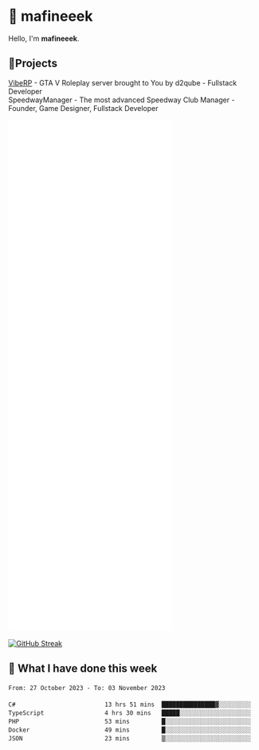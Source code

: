 # 👋 mafineeek
Hello, I'm **mafineeek**.

## 📝Projects

[VibeRP](https://v-rp.pl) - GTA V Roleplay server brought to You by d2qube - Fullstack Developer<br/>
SpeedwayManager - The most advanced Speedway Club Manager - Founder, Game Designer, Fullstack Developer


![](./github-metrics.svg)

[![GitHub Streak](https://streak-stats.demolab.com/?user=mafineeek)](https://git.io/streak-stats)

## 📰 What I have done this week
<!--START_SECTION:waka-->

```txt
From: 27 October 2023 - To: 03 November 2023

C#                         13 hrs 51 mins  ███████████████▓░░░░░░░░░   62.59 %
TypeScript                 4 hrs 30 mins   █████░░░░░░░░░░░░░░░░░░░░   20.34 %
PHP                        53 mins         █░░░░░░░░░░░░░░░░░░░░░░░░   03.99 %
Docker                     49 mins         █░░░░░░░░░░░░░░░░░░░░░░░░   03.75 %
JSON                       23 mins         ▒░░░░░░░░░░░░░░░░░░░░░░░░   01.75 %
```

<!--END_SECTION:waka-->
